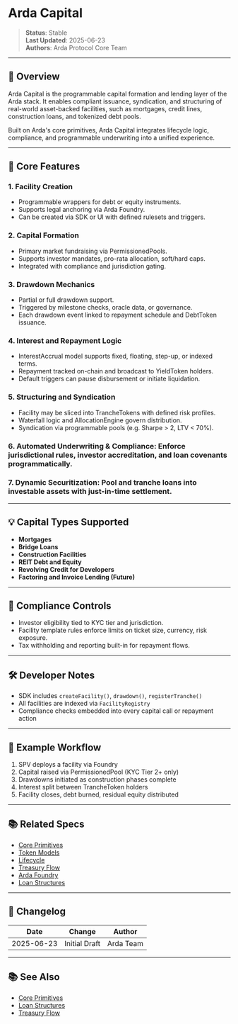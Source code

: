 # Arda Capital

> **Status**: Stable  
> **Last Updated**: 2025-06-23  
> **Authors**: Arda Protocol Core Team

---

## 🧭 Overview

Arda Capital is the programmable capital formation and lending layer of the Arda stack. It enables compliant issuance, syndication, and structuring of real-world asset-backed facilities, such as mortgages, credit lines, construction loans, and tokenized debt pools.

Built on Arda's core primitives, Arda Capital integrates lifecycle logic, compliance, and programmable underwriting into a unified experience.

---

## 🧱 Core Features

### 1. **Facility Creation**
- Programmable wrappers for debt or equity instruments.
- Supports legal anchoring via Arda Foundry.
- Can be created via SDK or UI with defined rulesets and triggers.

### 2. **Capital Formation**
- Primary market fundraising via PermissionedPools.
- Supports investor mandates, pro-rata allocation, soft/hard caps.
- Integrated with compliance and jurisdiction gating.

### 3. **Drawdown Mechanics**
- Partial or full drawdown support.
- Triggered by milestone checks, oracle data, or governance.
- Each drawdown event linked to repayment schedule and DebtToken issuance.

### 4. **Interest and Repayment Logic**
- InterestAccrual model supports fixed, floating, step-up, or indexed terms.
- Repayment tracked on-chain and broadcast to YieldToken holders.
- Default triggers can pause disbursement or initiate liquidation.

### 5. **Structuring and Syndication**
- Facility may be sliced into TrancheTokens with defined risk profiles.
- Waterfall logic and AllocationEngine govern distribution.
- Syndication via programmable pools (e.g. Sharpe > 2, LTV < 70%).

### 6. **Automated Underwriting & Compliance**: Enforce jurisdictional rules, investor accreditation, and loan covenants programmatically.
### 7. **Dynamic Securitization**: Pool and tranche loans into investable assets with just-in-time settlement.

---

## 💡 Capital Types Supported

- **Mortgages**
- **Bridge Loans**
- **Construction Facilities**
- **REIT Debt and Equity**
- **Revolving Credit for Developers**
- **Factoring and Invoice Lending (Future)**

---

## 📜 Compliance Controls

- Investor eligibility tied to KYC tier and jurisdiction.
- Facility template rules enforce limits on ticket size, currency, risk exposure.
- Tax withholding and reporting built-in for repayment flows.

---

## 🛠️ Developer Notes

- SDK includes `createFacility()`, `drawdown()`, `registerTranche()`
- All facilities are indexed via `FacilityRegistry`
- Compliance checks embedded into every capital call or repayment action

---

## 🧪 Example Workflow

1. SPV deploys a facility via Foundry
2. Capital raised via PermissionedPool (KYC Tier 2+ only)
3. Drawdowns initiated as construction phases complete
4. Interest split between TrancheToken holders
5. Facility closes, debt burned, residual equity distributed

---

## 📚 Related Specs

- [Core Primitives](../primitives/core-primitives.md)
- [Token Models](../protocol/token-models.md)
- [Lifecycle](../protocol/lifecycle.md)
- [Treasury Flow](../protocol/treasury-flow.md)
- [Arda Foundry](arda-foundry.md)
- [Loan Structures](../arda-capital/loan-structures.md)

---

## 🧭 Changelog

| Date       | Change           | Author       |
|------------|------------------|--------------|
| 2025-06-23 | Initial Draft    | Arda Team    |

---

## 📚 See Also

- [Core Primitives](../primitives/core-primitives.md)
- [Loan Structures](../arda-capital/loan-structures.md)
- [Treasury Flow](../protocol/treasury-flow.md)
